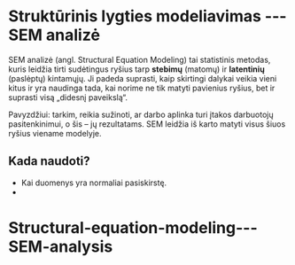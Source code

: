 # Struktūrinis lygties modeliavimas --- SEM analizė

SEM analizė (angl. Structural Equation Modeling) tai statistinis metodas, kuris leidžia tirti sudėtingus ryšius tarp **stebimų** (matomų) ir **latentinių** (paslėptų) kintamųjų. Ji padeda suprasti, kaip skirtingi dalykai veikia vieni kitus ir yra naudinga tada, kai norime ne tik matyti pavienius ryšius, bet ir suprasti visą „didesnį paveikslą“.

Pavyzdžiui: tarkim, reikia sužinoti, ar darbo aplinka turi įtakos darbuotojų pasitenkinimui, o šis – jų rezultatams. SEM leidžia iš karto matyti visus šiuos ryšius viename modelyje.

## Kada naudoti?
- Kai duomenys yra normaliai pasiskirstę.
- 

# Structural-equation-modeling---SEM-analysis
